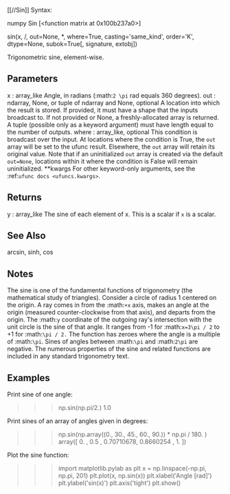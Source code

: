 [[//Sin]]
Syntax:

  numpy Sin [<function matrix at 0x100b237a0>]

sin(x, /, out=None, *, where=True, casting='same_kind', order='K', dtype=None, subok=True[, signature, extobj])

Trigonometric sine, element-wise.

Parameters
----------
x : array_like
    Angle, in radians (:math:`2 \pi` rad equals 360 degrees).
out : ndarray, None, or tuple of ndarray and None, optional
    A location into which the result is stored. If provided, it must have
    a shape that the inputs broadcast to. If not provided or None,
    a freshly-allocated array is returned. A tuple (possible only as a
    keyword argument) must have length equal to the number of outputs.
where : array_like, optional
    This condition is broadcast over the input. At locations where the
    condition is True, the `out` array will be set to the ufunc result.
    Elsewhere, the `out` array will retain its original value.
    Note that if an uninitialized `out` array is created via the default
    ``out=None``, locations within it where the condition is False will
    remain uninitialized.
**kwargs
    For other keyword-only arguments, see the
    :ref:`ufunc docs <ufuncs.kwargs>`.

Returns
-------
y : array_like
    The sine of each element of x.
    This is a scalar if `x` is a scalar.

See Also
--------
arcsin, sinh, cos

Notes
-----
The sine is one of the fundamental functions of trigonometry (the
mathematical study of triangles).  Consider a circle of radius 1
centered on the origin.  A ray comes in from the :math:`+x` axis, makes
an angle at the origin (measured counter-clockwise from that axis), and
departs from the origin.  The :math:`y` coordinate of the outgoing
ray's intersection with the unit circle is the sine of that angle.  It
ranges from -1 for :math:`x=3\pi / 2` to +1 for :math:`\pi / 2.`  The
function has zeroes where the angle is a multiple of :math:`\pi`.
Sines of angles between :math:`\pi` and :math:`2\pi` are negative.
The numerous properties of the sine and related functions are included
in any standard trigonometry text.

Examples
--------
Print sine of one angle:

>>> np.sin(np.pi/2.)
1.0

Print sines of an array of angles given in degrees:

>>> np.sin(np.array((0., 30., 45., 60., 90.)) * np.pi / 180. )
array([ 0.        ,  0.5       ,  0.70710678,  0.8660254 ,  1.        ])

Plot the sine function:

>>> import matplotlib.pylab as plt
>>> x = np.linspace(-np.pi, np.pi, 201)
>>> plt.plot(x, np.sin(x))
>>> plt.xlabel('Angle [rad]')
>>> plt.ylabel('sin(x)')
>>> plt.axis('tight')
>>> plt.show()